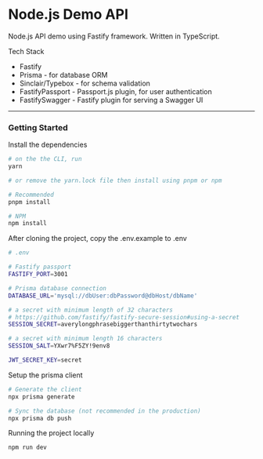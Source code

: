 # Node.js Demo API

Node.js API demo using Fastify framework. Written in TypeScript.

Tech Stack

- Fastify
- Prisma - for database ORM
- Sinclair/Typebox - for schema validation
- FastifyPassport - Passport.js plugin, for user authentication
- FastifySwagger - Fastify plugin for serving a Swagger UI

---

### Getting Started

Install the dependencies

```bash
# on the the CLI, run
yarn

# or remove the yarn.lock file then install using pnpm or npm

# Recommended
pnpm install

# NPM
npm install
```

After cloning the project, copy the .env.example to .env

```bash
# .env

# Fastify passport
FASTIFY_PORT=3001

# Prisma database connection
DATABASE_URL='mysql://dbUser:dbPassword@dbHost/dbName'

# a secret with minimum length of 32 characters
# https://github.com/fastify/fastify-secure-session#using-a-secret
SESSION_SECRET=averylongphrasebiggerthanthirtytwochars

# a secret with minimum length 16 characters
SESSION_SALT=YXwr7%F5ZY!9env8

JWT_SECRET_KEY=secret
```

Setup the prisma client

```bash
# Generate the client
npx prisma generate

# Sync the database (not recommended in the production)
npx prisma db push
```

Running the project locally

```bash
npm run dev
```
